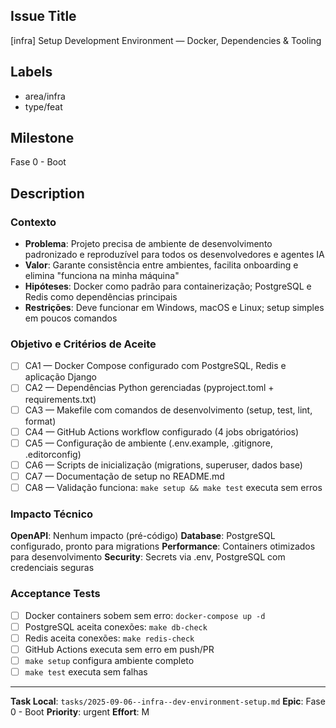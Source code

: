 ## Issue Title
[infra] Setup Development Environment — Docker, Dependencies & Tooling

## Labels
- area/infra
- type/feat

## Milestone
Fase 0 - Boot

## Description

### Contexto
- **Problema**: Projeto precisa de ambiente de desenvolvimento padronizado e reproduzível para todos os desenvolvedores e agentes IA
- **Valor**: Garante consistência entre ambientes, facilita onboarding e elimina "funciona na minha máquina"
- **Hipóteses**: Docker como padrão para containerização; PostgreSQL e Redis como dependências principais
- **Restrições**: Deve funcionar em Windows, macOS e Linux; setup simples em poucos comandos

### Objetivo e Critérios de Aceite
- [ ] CA1 — Docker Compose configurado com PostgreSQL, Redis e aplicação Django
- [ ] CA2 — Dependências Python gerenciadas (pyproject.toml + requirements.txt)
- [ ] CA3 — Makefile com comandos de desenvolvimento (setup, test, lint, format)
- [ ] CA4 — GitHub Actions workflow configurado (4 jobs obrigatórios)
- [ ] CA5 — Configuração de ambiente (.env.example, .gitignore, .editorconfig)
- [ ] CA6 — Scripts de inicialização (migrations, superuser, dados base)
- [ ] CA7 — Documentação de setup no README.md
- [ ] CA8 — Validação funciona: `make setup && make test` executa sem erros

### Impacto Técnico
**OpenAPI**: Nenhum impacto (pré-código)
**Database**: PostgreSQL configurado, pronto para migrations
**Performance**: Containers otimizados para desenvolvimento
**Security**: Secrets via .env, PostgreSQL com credenciais seguras

### Acceptance Tests
- [ ] Docker containers sobem sem erro: `docker-compose up -d`
- [ ] PostgreSQL aceita conexões: `make db-check`
- [ ] Redis aceita conexões: `make redis-check`
- [ ] GitHub Actions executa sem erro em push/PR
- [ ] `make setup` configura ambiente completo
- [ ] `make test` executa sem falhas

---
**Task Local**: `tasks/2025-09-06--infra--dev-environment-setup.md`
**Epic**: Fase 0 - Boot
**Priority**: urgent
**Effort**: M
